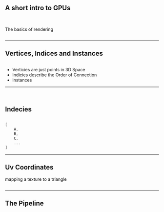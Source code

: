 ## A short intro to GPUs

<br/>

The basics of rendering

<img class="" src="img/overview.png" alt="">

---

## Vertices, Indices and Instances

<img class="" src="img/index.png" alt="">

-   Verticies are just points in 3D Space
-   Indicies describe the Order of Connection
-   Instances

---

<br/>

## Indecies

<img class="" src="img/vertex_con.png" alt="">

```rust
[
    A,
    B,
    C,
    ...
]
```

<!-- .element style="width:31rem;" -->

---

## Uv Coordinates

mapping a texture to a triangle

<img class="" src="img/uv.png" alt="">

---

## The Pipeline

<img class="" src="img/pipeline.png" alt="">
